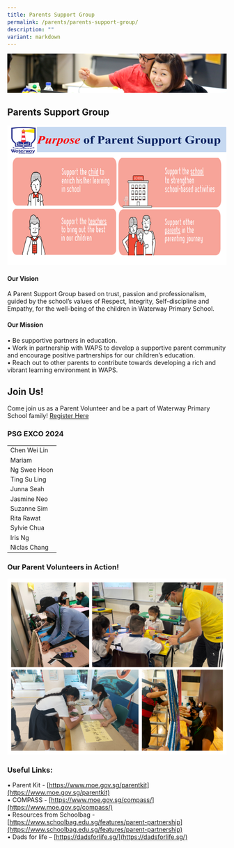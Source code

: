 ```yaml
---
title: Parents Support Group
permalink: /parents/parents-support-group/
description: ""
variant: markdown
---
```

![](/images/Parents/parent.jpg)


## Parents Support Group
![](/images/Parents/psg_purpose.png)
#### Our Vision
A Parent Support Group based on trust, passion and professionalism, guided by the school’s values of Respect, Integrity, Self-discipline and Empathy, for the well-being of the children in Waterway Primary School.

#### Our Mission
•	Be supportive partners in education.<br>
•	Work in partnership with WAPS to develop a supportive parent community and encourage positive partnerships for our children’s education.<br>
•	Reach out to other parents to contribute towards developing a rich and vibrant learning environment in WAPS. 



## Join Us!
Come join us as a Parent Volunteer and be a part of Waterway Primary School family! [Register Here](https://form.gov.sg/652e5a9a23d6530012fa850b)


### PSG EXCO 2024
<table>
<thead>
</thead>
<tbody>
  <tr>
    <td>Chen Wei Lin</td>
  </tr>
  <tr>
    <td>Mariam</td>
  </tr>
  <tr>
    <td>Ng Swee Hoon</td>
  </tr>
  <tr>
    <td>Ting Su Ling</td>
  </tr>
	  <tr>
    <td>Junna Seah</td>
  </tr>
  <tr>
    <td>Jasmine Neo</td>
  </tr>
	<tr>
    <td>Suzanne Sim</td>
  </tr>
  <tr>
    <td>Rita Rawat</td>
  </tr>
	  <tr>
    <td>Sylvie Chua</td>
  </tr>
	  <tr>
    <td>Iris Ng</td>
  </tr>
	  <tr>
    <td>Niclas Chang</td>
  </tr>
</tbody>
</table>

### Our Parent Volunteers in Action!
![](/images/Parents/psg_action.png)

### Useful Links:

•	Parent Kit - [https://www.moe.gov.sg/parentkit](https://www.moe.gov.sg/parentkit)
<br>•	COMPASS - [https://www.moe.gov.sg/compass/](https://www.moe.gov.sg/compass/)
<br>•	Resources from Schoolbag - [https://www.schoolbag.edu.sg/features/parent-partnership](https://www.schoolbag.edu.sg/features/parent-partnership)
<br>•	Dads for life – [https://dadsforlife.sg/](https://dadsforlife.sg/)